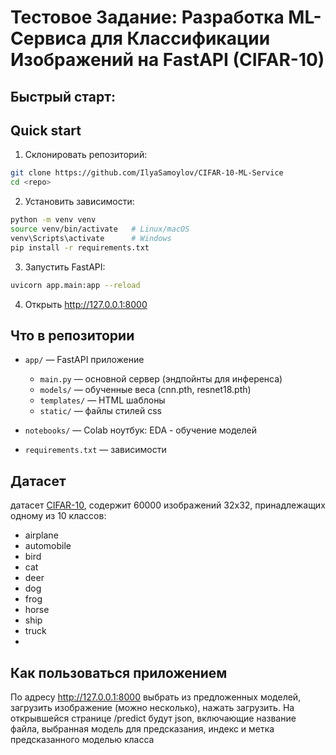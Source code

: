 # Тестовое Задание: Разработка ML-Сервиса для Классификации Изображений на FastAPI (CIFAR-10)
## Быстрый старт:
## Quick start

1. Склонировать репозиторий:
```bash
git clone https://github.com/IlyaSamoylov/CIFAR-10-ML-Service
cd <repo>
```
2. Установить зависимости:
```bash
python -m venv venv
source venv/bin/activate   # Linux/macOS
venv\Scripts\activate      # Windows
pip install -r requirements.txt
```
3. Запустить FastAPI:
```bash
uvicorn app.main:app --reload
```

4. Открыть http://127.0.0.1:8000

## Что в репозитории

- `app/` — FastAPI приложение
  - `main.py` — основной сервер (эндпойнты для инференса)
  - `models/` — обученные веса (cnn.pth, resnet18.pth) 
  - `templates/` — HTML шаблоны
  - `static/` — файлы стилей css

- `notebooks/` — Colab ноутбук: EDA - обучение моделей
- `requirements.txt` — зависимости

## Датасет
датасет [CIFAR-10](https://www.cs.toronto.edu/~kriz/cifar.html), содержит 60000 изображений 32х32, принадлежащих одному из 10 классов: 
- airplane										
- automobile										
- bird										
- cat										
- deer										
- dog										
- frog										
- horse										
- ship										
- truck
- 
## Как пользоваться приложением
По адресу http://127.0.0.1:8000 выбрать из предложенных моделей, загрузить изображение (можно несколько), нажать загрузить. На открывшейся странице /predict будут json, включающие название файла, выбранная модель для предсказания, индекс и метка предсказанного моделью класса
